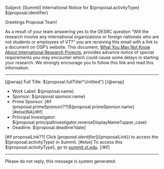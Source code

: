 Subject: [Summit] International Notice for ${proposal.activityType} ${proposal.identifier}

Greetings Proposal Team!

As a result of your team answering yes to the OESRC question “Will the research involve any international organizations or foreign nationals who are not students or employees of VT?” you are receiving this email with a link to a document on OSP’s website.  This document, [What You May Not Know About International Research Projects](), provides advance notice of special requirements you may encounter which could cause some delays in starting your research.  We strongly encourage you to follow this link and read this information.

------------------------------------------------------------------------

[@wrap]
Full Title: ${proposal.fullTitle!"Untitled"}
[/@wrap]

* Work Label: ${proposal.name}
* Sponsor: ${proposal.sponsor.name}
* Prime Sponsor: [#if (proposal.primeSponsor)??]${proposal.primeSponsor.name}[#else]NA[/#if]
* Principal Investigator: ${proposal.principalInvestigator.reverseDisplayName?upper_case} 
* Deadline: ${proposal.deadline?date}

[#if proposalLink??]
Click [${proposal.identifier}](${proposalLink}) to access the ${proposal.activityType} in Summit.
[#else]
To access this ${proposal.activityType}, go to [summit.vt.edu](http://summit.vt.edu).
[/#if]

------------------------------------------------------------------------
Please do not reply, this message is system generated.

